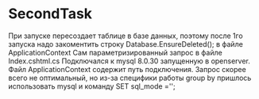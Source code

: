 # SecondTask
При запуске пересоздает таблице в базе данных, поэтому после 1го запуска надо закоментить строку Database.EnsureDeleted(); в файле ApplicationContext
Сам параметризированный запрос в файле Index.cshtml.cs
Подключался к mysql 8.0.30 запущенную в openserver. Файл ApplicationContext содержит путь подключения.
Запрос скорее всего не оптимальный, но из-за специфики работы group by пришлось использовать mysql и команду SET sql_mode ='';
